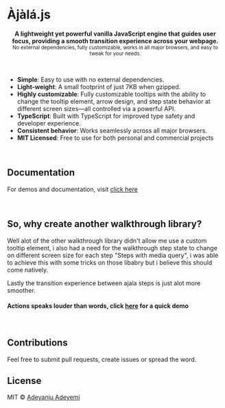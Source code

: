 # Àjàlá.js

<p align="center">
  <b> A lightweight yet powerful vanilla JavaScript engine that guides user focus, providing a smooth transition experience across your webpage. </b>
  
  </br>
  <sub>No external dependencies, fully customizable, works in all major browsers, and easy to tweak for your needs. </sub>
  
  </br>
</p>

<br />

- **Simple**: Easy to use with no external dependencies.
- **Light-weight**: A small footprint of just 7KB when gzipped.
- **Highly customizable**: Fully customizable tooltips with the ability to change the tooltip element, arrow design, and step state behavior at different screen sizes—all controlled via a powerful API.
- **TypeScript**: Built with TypeScript for improved type safety and developer experience.
- **Consistent behavior**: Works seamlessly across all major browsers.
- **MIT Licensed**: Free to use for both personal and commercial projects

<br />

## Documentation

For demos and documentation, visit [click here](https://github.com/DevYemi/ajala)

<br />

## So, why create another walkthrough library?

Well alot of the other walkthrough library didn't allow me use a custom tooltip element, i also had a need for the walkthrough step state to change on different screen size for each step "Steps with media query", i was able to achieve this with some tricks on those libabry but i believe this should come natively.

Lastly the transition experience between ajala steps is just alot more smoother.

#### Actions speaks louder than words, click [here](https://stackblitz.com/edit/js-ftnhw8ce?file=index.html,style.css,index.js) for a quick demo

<br>

## Contributions

Feel free to submit pull requests, create issues or spread the word.

## License

MIT &copy; [Adeyanju Adeyemi](https://x.com/BlackTiyemi)
